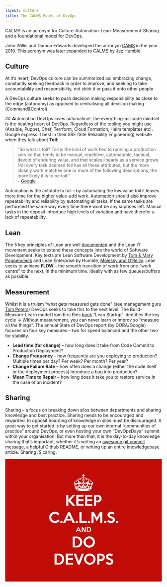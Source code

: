 ```yaml
---
layout: culture
title: The CALMS Model of DevOps
---
```




CALMS is an acronym for Culture-Automation-Lean-Measurement-Sharing and a foundational model for DevOps.

John Willis and Damon Edwards developed the acronym [CAMS](https://itrevolution.com/devops-culture-part-1/) in the year 2010. This acronym was later expanded to CALMS by Jez Humble. ​

## **C**ulture
At it’s heart, DevOps culture can be summarized as: embracing change, constantly seeking feedback in order to improve, and seeking to take accountability and responsibility, not shirk it or pass it onto other people.

A DevOps culture seeks to push decision making responsibility as close to the edge (autonomy) as opposed to centralising all decision making (Command&Control).

​## **A**utomation​
DevOps loves automation! The everything-as-code mindset is the beating heart of DevOps. Regardless of the tooling you might use (Ansible, Puppet, Chef, Terrform, Cloud Formation, Helm templates etc). Google express it best in their SRE (Site Reliability Engineering) website when they talk about **Toil**:​
​
> “So what is toil? Toil is the kind of work tied to running a production service that tends to be manual, repetitive, automatable, tactical, devoid of enduring value, and that scales linearly as a service grows. Not every task deemed toil has all these attributes, but the more closely work matches one or more of the following descriptions, the more likely it is to be toil:” <br>– [Google](https://landing.google.com/sre/sre-book/chapters/eliminating-toil/)

Automation is the antidote to toil – by automating the low value toil it leaves more time for the higher value-add work. Automation should also improve repeatability and reliability by automating all tasks. If the same tasks are performed the same way every time there wont be any suprises left. Manual tasks in the opposit introduce high levels of variation and have therefor a lack of repeatability.

## **L**ean​
The 5 key principles of Lean are well [documented](https://theleanway.net/The-Five-Principles-of-Lean) and the Lean IT movement seeks to extend these concepts into the world of Software Development. Key texts are Lean Software Development by [Tom & Mary Poppendieck](https://www.amazon.co.uk/Lean-Software-Development-Agile-Toolkit/dp/0321150783) and Lean Enterprise by Humble, [Molesky and O’Reilly](https://www.amazon.co.uk/Lean-Enterprise-Performance-Organizations-Innovate/dp/1449368425/). Lean seeks to achieve **FLOW** – the smooth transition of work from one “work centre” to the next, in the minimum time. Ideally with as few queues/buffers as possible.

## **M**easurement​
Whilst it is a truism “what gets measured gets done” (see management guru [Tom Peters](https://tompeters.com/columns/what-gets-measured-gets-done/)) DevOps seeks to take this to the next level.  The Build-Measure-Learn model from Eric Ries [book](http://theleanstartup.com/) “Lean Startup” identifies the key cycle -> Without measurement, you can never learn or improv so “measure all the things”. The annual State of DevOps report (by DORA/Google) focuses on four key measures – two for speed balanced and the other two for stability.

* **Lead time (for change)** – how long does it take from Code Commit to Production Deployment?
* **Change Frequency** – how frequently are you deploying to production? Multiple times per day? Per week? Per month? Per year?
* **Change Failure Rate** – how often does a change (either the code itself or the deployment process) introduce a bug into production?​
* **Mean Time to Repair** – how long does it take you to restore service in the case of an incident?

## **S**haring​
Sharing – a focus on breaking down silos between departments and sharing knowledge and best practice. Sharing needs to be encouraged and rewarded. In opposit hoarding of knowledge in silos must be discouraged. A great way to get started is by setting up our own internal “communities of practice” around DevOps, or even hosting your own “DevOpsDays” summit within your organisation. But more than that, it is the day-to-day knowledge sharing that’s important, whether it’s writing an [awesome git commit message](https://fatbusinessman.com/2019/my-favourite-git-commit), a helpful Github README, or writing up an entire knowledgebase article. Sharing *IS* caring.

<p align="center">
<img width="600" src="/images/calms_devops.jpeg">
</p>

